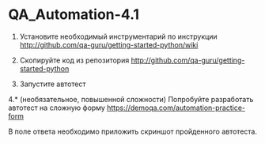 # QA_Automation-4.1

1. Установите необходимый инструментарий по инструкции http://github.com/qa-guru/getting-started-python/wiki

2. Скопируйте код из репозитория http://github.com/qa-guru/getting-started-python

3. Запустите автотест

4.* (необязательное, повышенной сложности) Попробуйте разработать автотест на сложную форму https://demoqa.com/automation-practice-form

В поле ответа необходимо приложить скриншот пройденного автотеста.



